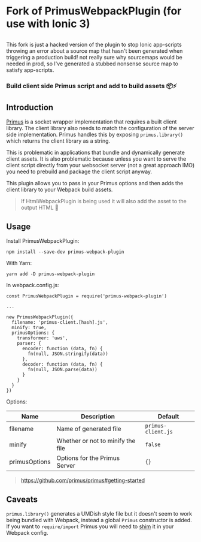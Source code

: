 # Fork of PrimusWebpackPlugin (for use with Ionic 3)
##
This fork is just a hacked version of the plugin to stop Ionic app-scripts throwing an error about a source map that hasn't been generated when triggering a production build! not really sure why sourcemaps would be needed in prod, so I've generated a stubbed nonsense source map to satisfy app-scripts.
### Build client side Primus script and add to build assets 📦⚡

## Introduction
[Primus](https://github.com/primus/primus) is a socket wrapper implementation that requires a built client library. The client library also needs to match the configuration of the server side implementation. Primus handles this by exposing `primus.library()` which returns the client library as a string.

This is problematic in applications that bundle and dynamically generate client assets. It is also problematic because unless you want to serve the client script directly from your websocket server (not a great approach IMO) you need to prebuild and package the client script anyway.

This plugin allows you to pass in your Primus options and then adds the client library to your Webpack build assets.

> If HtmlWebpackPlugin is being used it will also add the asset to the output HTML :tada:

## Usage

Install PrimusWebpackPlugin:

```shell
npm install --save-dev primus-webpack-plugin
```

With Yarn:

```shell
yarn add -D primus-webpack-plugin
```

In webpack.config.js:

```shell
const PrimusWebpackPlugin = require('primus-webpack-plugin')

...

new PrimusWebpackPlugin({
  filename: 'primus-client.[hash].js',
  minify: true,
  primusOptions: {
    transformer: 'uws',
    parser: {
      encoder: function (data, fn) {
        fn(null, JSON.stringify(data))
      },
      decoder: function (data, fn) {
        fn(null, JSON.parse(data))
      }
    }
  }
})
```

Options:

Name                | Description                               | Default
--------------------|-------------------------------------------|---------------
filename            | Name of generated file                    | `primus-client.js`
minify              | Whether or not to minify the file         | `false`
primusOptions       | Options for the Primus Server             | `{}`

> https://github.com/primus/primus#getting-started

## Caveats

`primus.library()` generates a UMDish style file but it doesn't seem to work being bundled with Webpack, instead a global `Primus` constructor is added. If you want to `require/import` Primus you will need to [shim](https://github.com/webpack/docs/wiki/shimming-modules#plugin-provideplugin) it in your Webpack config.
